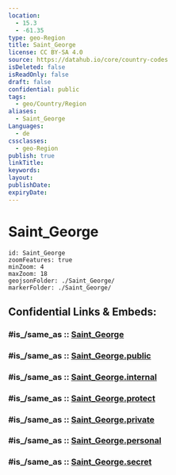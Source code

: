 ```yaml
---
location:
  - 15.3
  - -61.35
type: geo-Region
title: Saint_George
license: CC BY-SA 4.0
source: https://datahub.io/core/country-codes
isDeleted: false
isReadOnly: false
draft: false
confidential: public
tags:
  - geo/Country/Region
aliases:
  - Saint_George
Languages:
  - de
cssclasses:
  - geo-Region
publish: true
linkTitle:
keywords:
layout:
publishDate:
expiryDate:
---
```


# Saint_George

```leaflet
id: Saint_George
zoomFeatures: true 
minZoom: 4 
maxZoom: 18
geojsonFolder: ./Saint_George/
markerFolder: ./Saint_George/
```


## Confidential Links & Embeds: 

### #is_/same_as :: [Saint_George](/_Standards/Earth/Continent/America~Caribbean/Dominica/parishes~Dominica/Saint_George.md) 

### #is_/same_as :: [Saint_George.public](/_public/Earth/Continent/America~Caribbean/Dominica/parishes~Dominica/Saint_George.public.md) 

### #is_/same_as :: [Saint_George.internal](/_internal/Earth/Continent/America~Caribbean/Dominica/parishes~Dominica/Saint_George.internal.md) 

### #is_/same_as :: [Saint_George.protect](/_protect/Earth/Continent/America~Caribbean/Dominica/parishes~Dominica/Saint_George.protect.md) 

### #is_/same_as :: [Saint_George.private](/_private/Earth/Continent/America~Caribbean/Dominica/parishes~Dominica/Saint_George.private.md) 

### #is_/same_as :: [Saint_George.personal](/_personal/Earth/Continent/America~Caribbean/Dominica/parishes~Dominica/Saint_George.personal.md) 

### #is_/same_as :: [Saint_George.secret](/_secret/Earth/Continent/America~Caribbean/Dominica/parishes~Dominica/Saint_George.secret.md)

